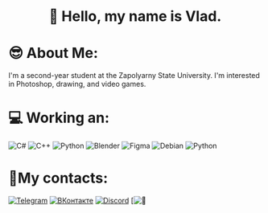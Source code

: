 # <h1 align="center">👋 Hello, my name is Vlad.</h1>

# 😎 About Me:
I'm a second-year student at the Zapolyarny State University. I'm interested in Photoshop, drawing, and video games.

# 💻 Working an:

![C#](https://img.shields.io/badge/c%23-%23239120.svg?style=for-the-badge&logo=c-sharp&logoColor=white) 
![C++](https://img.shields.io/badge/c++-%2300599C.svg?style=for-the-badge&logo=c%2B%2B&logoColor=white) 
![Python](https://img.shields.io/badge/python-3670A0?style=for-the-badge&logo=python&logoColor=ffdd54) 
![Blender](https://img.shields.io/badge/blender-%23F5792A.svg?style=for-the-badge&logo=blender&logoColor=white)	
![Figma](https://img.shields.io/badge/figma-%23F24E1E.svg?style=for-the-badge&logo=figma&logoColor=white)
![Debian](https://img.shields.io/badge/debian-%23A81D33.svg?style=for-the-badge&logo=debian&logoColor=white)
![Python](https://img.shields.io/badge/python-%233776AB.svg?style=for-the-badge&logo=python&logoColor=yellow)

# 📱My contacts:

[![Telegram](https://img.shields.io/badge/-Telegram-090909?style=for-the-badge&logo=telegram)](https://t.me/Auriculchi)
[![ВКонтакте](https://img.shields.io/badge/-VK-090909?style=for-the-badge&logo=Vk&logoColor=4F7DB3)]([https://vk.com/senpai2865](https://vk.com/auriculchi))
[![Discord](https://img.shields.io/badge/discord-090909?style=for-the-badge&logo=discord)](https://discord.com/users/wisky_1789)
[![📧](mailto:qeka2005@rambler.ru)

